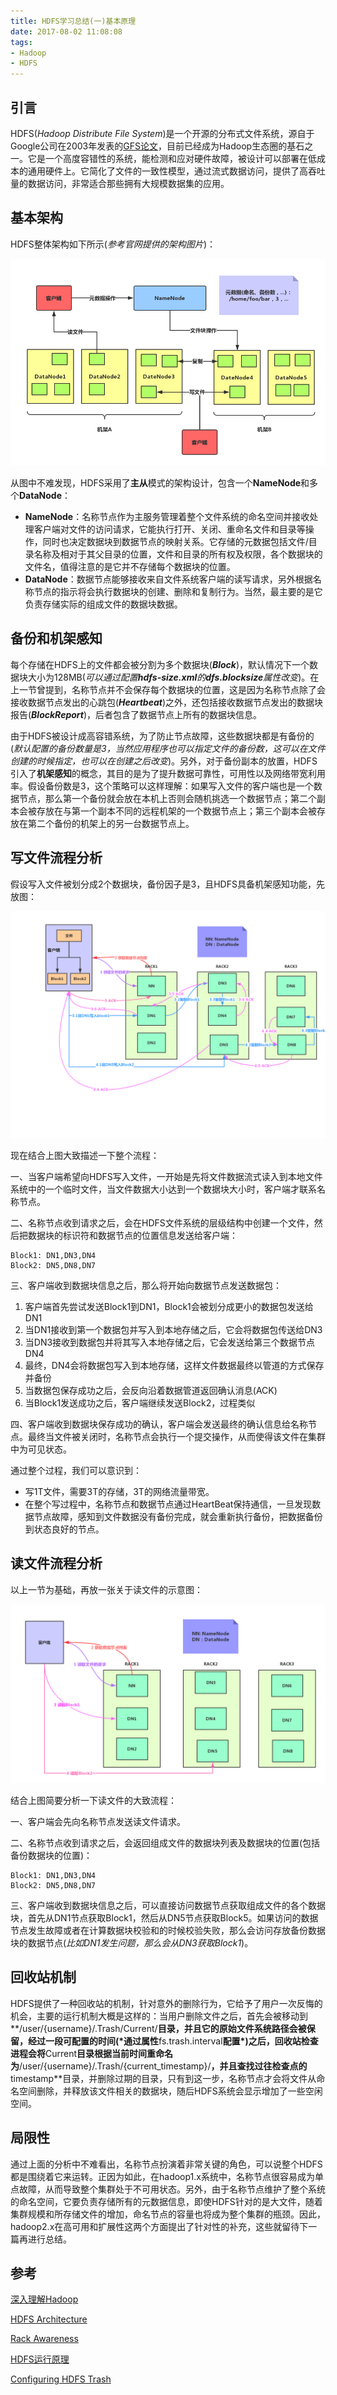```yaml
---
title: HDFS学习总结(一)基本原理
date: 2017-08-02 11:08:08
tags:
- Hadoop
- HDFS
---
```


## 引言

HDFS(*Hadoop Distribute File System*)是一个开源的分布式文件系统，源自于Google公司在2003年发表的[GFS论文](https://research.google.com/archive/gfs.html)，目前已经成为Hadoop生态圈的基石之一。它是一个高度容错性的系统，能检测和应对硬件故障，被设计可以部署在低成本的通用硬件上。它简化了文件的一致性模型，通过流式数据访问，提供了高吞吐量的数据访问，非常适合那些拥有大规模数据集的应用。

<!-- more -->

## 基本架构

HDFS整体架构如下所示(*参考官网提供的架构图片*)：

![HDFS整体架构](https://raw.githubusercontent.com/LuKaicheng/lukaicheng.github.io/hexo/source/images/hdfs/HDFS_Architecture.png)

从图中不难发现，HDFS采用了**主从**模式的架构设计，包含一个**NameNode**和多个**DataNode**：

- **NameNode**：名称节点作为主服务管理着整个文件系统的命名空间并接收处理客户端对文件的访问请求，它能执行打开、关闭、重命名文件和目录等操作，同时也决定数据块到数据节点的映射关系。它存储的元数据包括文件/目录名称及相对于其父目录的位置，文件和目录的所有权及权限，各个数据块的文件名，值得注意的是它并不存储每个数据块的位置。
- **DataNode**：数据节点能够接收来自文件系统客户端的读写请求，另外根据名称节点的指示将会执行数据块的创建、删除和复制行为。当然，最主要的是它负责存储实际的组成文件的数据块数据。

## 备份和机架感知

每个存储在HDFS上的文件都会被分割为多个数据块(***Block***)，默认情况下一个数据块大小为128MB(*可以通过配置**hdfs-size.xml**的**dfs.blocksize**属性改变*)。在上一节曾提到，名称节点并不会保存每个数据块的位置，这是因为名称节点除了会接收数据节点发出的心跳包(***Heartbeat***)之外，还包括接收数据节点发出的数据块报告(***BlockReport***)，后者包含了数据节点上所有的数据块信息。

由于HDFS被设计成高容错系统，为了防止节点故障，这些数据块都是有备份的(*默认配置的备份数量是3，当然应用程序也可以指定文件的备份数，这可以在文件创建的时候指定，也可以在创建之后改变*)。另外，对于备份副本的放置，HDFS引入了**机架感知**的概念，其目的是为了提升数据可靠性，可用性以及网络带宽利用率。假设备份数是3，这个策略可以这样理解：如果写入文件的客户端也是一个数据节点，那么第一个备份就会放在本机上否则会随机挑选一个数据节点；第二个副本会被存放在与第一个副本不同的远程机架的一个数据节点上；第三个副本会被存放在第二个备份的机架上的另一台数据节点上。

## 写文件流程分析

假设写入文件被划分成2个数据块，备份因子是3，且HDFS具备机架感知功能，先放图：

![HDFS读文件流程](https://raw.githubusercontent.com/LuKaicheng/lukaicheng.github.io/hexo/source/images/hdfs/HDFS_Write_Process.png)

现在结合上图大致描述一下整个流程：

一、当客户端希望向HDFS写入文件，一开始是先将文件数据流式读入到本地文件系统中的一个临时文件，当文件数据大小达到一个数据块大小时，客户端才联系名称节点。

二、名称节点收到请求之后，会在HDFS文件系统的层级结构中创建一个文件，然后把数据块的标识符和数据节点的位置信息发送给客户端：

```
Block1: DN1,DN3,DN4
Block2: DN5,DN8,DN7
```
三、客户端收到数据块信息之后，那么将开始向数据节点发送数据包：

1. 客户端首先尝试发送Block1到DN1，Block1会被划分成更小的数据包发送给DN1
2. 当DN1接收到第一个数据包并写入到本地存储之后，它会将数据包传送给DN3
3. 当DN3接收到数据包并将其写入本地存储之后，它会发送给第三个数据节点DN4
4. 最终，DN4会将数据包写入到本地存储，这样文件数据最终以管道的方式保存并备份
5. 当数据包保存成功之后，会反向沿着数据管道返回确认消息(ACK)
6. 当Block1发送成功之后，客户端继续发送Block2，过程类似

四、客户端收到数据块保存成功的确认，客户端会发送最终的确认信息给名称节点。最终当文件被关闭时，名称节点会执行一个提交操作，从而使得该文件在集群中为可见状态。

通过整个过程，我们可以意识到：

- 写1T文件，需要3T的存储，3T的网络流量带宽。
- 在整个写过程中，名称节点和数据节点通过HeartBeat保持通信，一旦发现数据节点故障，感知到文件数据没有备份完成，就会重新执行备份，把数据备份到状态良好的节点。

## 读文件流程分析

以上一节为基础，再放一张关于读文件的示意图：

![HDFS写文件流程](https://raw.githubusercontent.com/LuKaicheng/lukaicheng.github.io/hexo/source/images/hdfs/HDFS_Read_Process.png)

结合上图简要分析一下读文件的大致流程：

一、客户端会先向名称节点发送读文件请求。

二、名称节点收到请求之后，会返回组成文件的数据块列表及数据块的位置(包括备份数据块的位置)：  

```
Block1: DN1,DN3,DN4
Block2: DN5,DN8,DN7
```

三、客户端收到数据块信息之后，可以直接访问数据节点获取组成文件的各个数据块，首先从DN1节点获取Block1，然后从DN5节点获取Block5。如果访问的数据节点发生故障或者在计算数据块校验和的时候校验失败，那么会访问存放备份数据块的数据节点(*比如DN1发生问题，那么会从DN3获取Block1*)。

## 回收站机制

HDFS提供了一种回收站的机制，针对意外的删除行为，它给予了用户一次反悔的机会，主要的运行机制大概是这样的：当用户删除文件之后，首先会被移动到**/user/{username}/.Trash/Current/**目录，并且它的原始文件系统路径会被保留，经过一段可配置的时间(*通过属性**fs.trash.interval**配置*)之后，回收站检查进程会将**Current**目录根据当前时间重命名为**/user/{username}/.Trash/{current_timestamp}/**，并且查找过往检查点的**timestamp**目录，并删除过期的目录，只有到这一步，名称节点才会将文件从命名空间删除，并释放该文件相关的数据块，随后HDFS系统会显示增加了一些空闲空间。

## 局限性

通过上面的分析中不难看出，名称节点扮演着非常关键的角色，可以说整个HDFS都是围绕着它来运转。正因为如此，在hadoop1.x系统中，名称节点很容易成为单点故障，从而导致整个集群处于不可用状态。另外，由于名称节点维护了整个系统的命名空间，它要负责存储所有的元数据信息，即使HDFS针对的是大文件，随着集群规模和所存储文件的增加，命名节点的容量也将成为整个集群的瓶颈。因此，hadoop2.x在高可用和扩展性这两个方面提出了针对性的补充，这些就留待下一篇再进行总结。

## 参考

[深入理解Hadoop](https://book.douban.com/subject/26684358/)

[HDFS Architecture](https://hadoop.apache.org/docs/r2.7.2/hadoop-project-dist/hadoop-hdfs/HdfsDesign.html)

[Rack Awareness](https://hadoop.apache.org/docs/current/hadoop-project-dist/hadoop-common/RackAwareness.html)

[HDFS运行原理](http://www.cnblogs.com/laov/p/3434917.html)

[Configuring HDFS Trash](https://www.cloudera.com/documentation/enterprise/5-7-x/topics/cm_mc_config_trash.html)